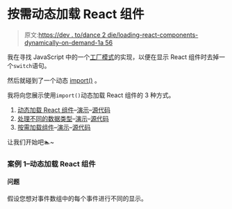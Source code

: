 # 按需动态加载 React 组件

> 原文:[https://dev . to/dance 2 die/loading-react-components-dynamically-on-demand-1a 56](https://dev.to/dance2die/loading-react-components-dynamically-on-demand-1a56)

我在寻找 JavaScript 中的一个[工厂模式](https://en.wikipedia.org/wiki/Factory_method_pattern)的实现，以便在显示 React 组件时去掉一个`switch`语句。

然后就碰到了一个动态 [import()](https://hospodarets.com/native-ecmascript-modules-dynamic-import) 。

我将向您展示使用`import()`动态加载 React 组件的 3 种方式。

1.  [动态加载 React 组件](#case-1-loading-react-components-dynamically)–[演示](https://epic-chandrasekhar-a99744.netlify.com/)–[源代码](https://github.com/dance2die/Demo.React.ReactDynamicComponent)
2.  [处理不同的数据类型](#case-2-handling-different-data-types)–[演示](https://pedantic-goldstine-aff0e1.netlify.com/)–[源代码](https://github.com/dance2die/Demo.React.ReactLoadOnDemand)
3.  [按需加载组件](#case-3-loading-components-on-demand)–[演示](https://hardcore-fermi-db1121.netlify.com/)–[源代码](https://github.com/dance2die/Demo.React.ReactLoadOnDemand)

让我们开始吧🏊~

### 案例 1–动态加载 React 组件

#### **问题**

假设您想对事件数组中的每个事件进行不同的显示。